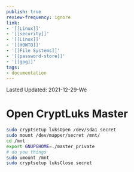```yaml
---
publish: true
review-frequency: ignore
link:
- '[[Linux]]'
- '[[security]]'
- '[[Linux]]'
- '[[HOWTO]]'
- '[[File Systems]]'
- '[[password-store]]'
- '[[gpg]]'
tags:
- documentation
---
```

Lasted Updated: 2021-12-29-We

# Open CryptLuks Master

```bash
sudo cryptsetup luksOpen /dev/sda1 secret                    
sudo mount /dev/mapper/secret /mnt/
cd /mnt
export GNUPGHOME=./master_private
# do you things
sudo umount /mnt
sudo cryptsetup luksClose secret
```